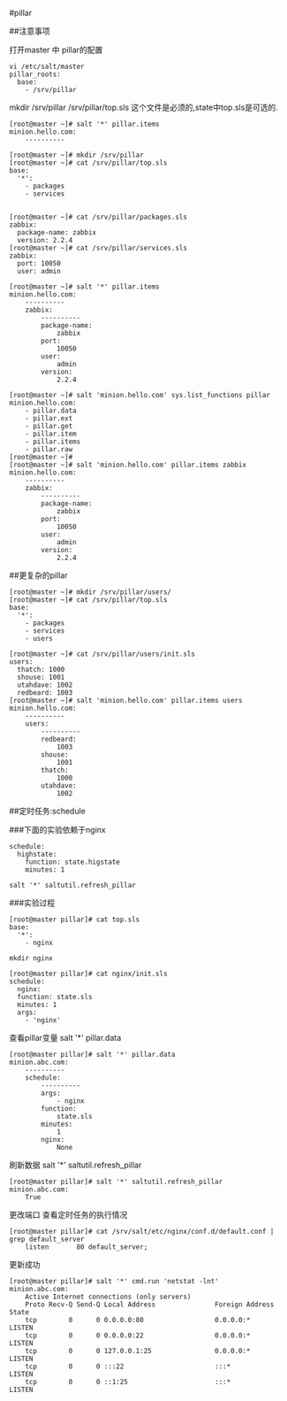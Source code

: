 #pillar

##注意事项

打开master 中 pillar的配置

	vi /etc/salt/master
    pillar_roots:
      base:
        - /srv/pillar

 mkdir /srv/pillar
 /srv/pillar/top.sls  这个文件是必须的,state中top.sls是可选的.


    [root@master ~]# salt '*' pillar.items
    minion.hello.com:
        ----------

    [root@master ~]# mkdir /srv/pillar
    [root@master ~]# cat /srv/pillar/top.sls
    base:
      '*':
        - packages 
        - services 


    [root@master ~]# cat /srv/pillar/packages.sls
    zabbix:
      package-name: zabbix
      version: 2.2.4
    [root@master ~]# cat /srv/pillar/services.sls
    zabbix:
      port: 10050
      user: admin

    [root@master ~]# salt '*' pillar.items
    minion.hello.com:
        ----------
        zabbix:
            ----------
            package-name:
                zabbix
            port:
                10050
            user:
                admin
            version:
                2.2.4

    [root@master ~]# salt 'minion.hello.com' sys.list_functions pillar
    minion.hello.com:
        - pillar.data
        - pillar.ext
        - pillar.get
        - pillar.item
        - pillar.items
        - pillar.raw
    [root@master ~]# 
    [root@master ~]# salt 'minion.hello.com' pillar.items zabbix
    minion.hello.com:
        ----------
        zabbix:
            ----------
            package-name:
                zabbix
            port:
                10050
            user:
                admin
            version:
                2.2.4


##更复杂的pillar

    [root@master ~]# mkdir /srv/pillar/users/
    [root@master ~]# cat /srv/pillar/top.sls
    base:
      '*':
        - packages 
        - services 
        - users

    [root@master ~]# cat /srv/pillar/users/init.sls
    users:
      thatch: 1000  
      shouse: 1001  
      utahdave: 1002  
      redbeard: 1003
    [root@master ~]# salt 'minion.hello.com' pillar.items users
    minion.hello.com:
        ----------
        users:
            ----------
            redbeard:
                1003
            shouse:
                1001
            thatch:
                1000
            utahdave:
                1002

##定时任务:schedule

###下面的实验依赖于nginx

    schedule:
      highstate:
        function: state.higstate
        minutes: 1

    salt '*' saltutil.refresh_pillar

###实验过程

    [root@master pillar]# cat top.sls
    base:
      '*':
        - nginx

    mkdir nginx
    
    [root@master pillar]# cat nginx/init.sls
    schedule:
      nginx:
      function: state.sls
      minutes: 1
      args:
        - 'nginx'
  
  
查看pillar变量 salt '*' pillar.data 

    [root@master pillar]# salt '*' pillar.data 
    minion.abc.com:
        ----------
        schedule:
            ----------
            args:
                - nginx
            function:
                state.sls
            minutes:
                1
            nginx:
                None

刷新数据  salt '*' saltutil.refresh_pillar

    [root@master pillar]# salt '*' saltutil.refresh_pillar
    minion.abc.com:
        True

更改端口 查看定时任务的执行情况

    [root@master pillar]# cat /srv/salt/etc/nginx/conf.d/default.conf | grep default_server 
        listen       80 default_server;

更新成功

    [root@master pillar]# salt '*' cmd.run 'netstat -lnt'
    minion.abc.com:
        Active Internet connections (only servers)
        Proto Recv-Q Send-Q Local Address               Foreign Address             State      
        tcp        0      0 0.0.0.0:80                  0.0.0.0:*                   LISTEN      
        tcp        0      0 0.0.0.0:22                  0.0.0.0:*                   LISTEN      
        tcp        0      0 127.0.0.1:25                0.0.0.0:*                   LISTEN      
        tcp        0      0 :::22                       :::*                        LISTEN      
        tcp        0      0 ::1:25                      :::*                        LISTEN

